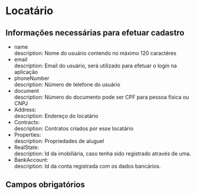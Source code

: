 # Locatário

## Informações necessárias para efetuar cadastro

- name <br/>
  description: Nome do usuário contendo no máximo 120 caractéres
- email <br/>
  description: Email do usuário, será utilizado para efetuar o login na aplicação
- phoneNumber <br/>
  description: Número de telefone do usuário
- document <br/>
  description: Número do documento pode ser CPF para pessoa física ou CNPJ
- Address: <br />
  description: Endereço do locatário
- Contracts: <br />
  description: Contratos criados por esse locatário
- Properties: <br />
  description: Propriedades de aluguel
- RealState: <br />
  description: Id da imobiliária, caso tenha sido registrado através de uma.
- BankAccount: <br />
  description: Id da conta registrada com os dados bancários.

## Campos obrigatórios

